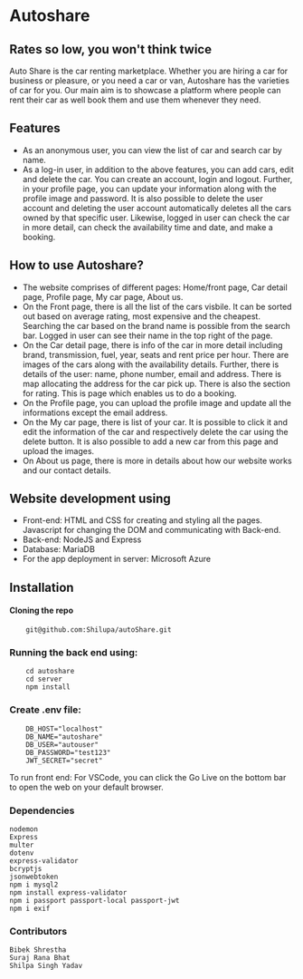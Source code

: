
# Autoshare
## Rates so low, you won't think twice

Auto Share is the car renting marketplace. Whether you are hiring a car for business or pleasure, or you need a car or van, Autoshare has the varieties of car for you. Our main aim is to showcase a platform where people can rent their car as well book them and use them whenever they need. 

## Features
- As an anonymous user, you can view the list of car and search car by name.
- As a log-in user, in addition to the above features, you can add cars, edit and delete the car. You can create an account, login and logout. Further, in your profile page, you can update your information along with the profile image and password. It is also possible to delete the user account and deleting the user account automatically deletes all the cars owned by that specific user. Likewise, logged in user can check the car in more detail, can check the availability time and date, and make a booking.

## How to use Autoshare?
- The website comprises of different pages: Home/front page, Car detail page, Profile page, My car page, About us.
- On the Front page, there is all the list of the cars visbile. It can be sorted out based on average rating, most expensive and the cheapest. Searching the car based on the brand name is possible from the search bar. Logged in user can see their name in the top right of the page.
- On the Car detail page, there is info of the car in more detail including brand, transmission, fuel, year, seats and rent price per hour. There are images of the cars along with the availability details. Further, there is details of the user: name, phone number, email and address. There is map allocating the address for the car pick up. There is also the section for rating. This is page which enables us to do a booking.
- On the Profile page, you can upload the profile image and update all the informations except the email address. 
- On the My car page, there is list of your car. It is possible to click it and edit the information of the car and respectively delete the car using the delete button. It is also possible to add a new car from this page and upload the images.
- On About us page, there is more in details about how our website works and our contact details. 

## Website development using 
- Front-end: HTML and CSS for creating and styling all the pages. Javascript for changing the DOM and communicating with Back-end.
- Back-end: NodeJS and Express
- Database: MariaDB
- For the app deployment in server: Microsoft Azure


## Installation

#### Cloning the repo

```http
    git@github.com:Shilupa/autoShare.git
```
### Running the back end using: 

```http
    cd autoshare
    cd server
    npm install
```

### Create .env file:

```http
    DB_HOST="localhost"
    DB_NAME="autoshare"
    DB_USER="autouser"
    DB_PASSWORD="test123"
    JWT_SECRET="secret"
```

To run front end: For VSCode, you can click the Go Live on the bottom bar to open the web on your default browser.

### Dependencies
    nodemon
    Express
    multer
    dotenv
    express-validator
    bcryptjs
    jsonwebtoken
    npm i mysql2
    npm install express-validator
    npm i passport passport-local passport-jwt
    npm i exif

### Contributors
    Bibek Shrestha
    Suraj Rana Bhat
    Shilpa Singh Yadav